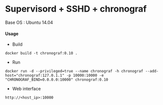 # Supervisord + SSHD + chronograf

Base OS : Ubuntu 14.04

#### Usage

- Build
~~~
docker build -t chronograf:0.10 .
~~~

- Run
~~~
docker run -d --privileged=true --name chronograf -h chronograf --add-host="chronograf:127.0.1.1" -p 10000:10000 -e "CHRONOGRAF_BIND=0.0.0.0:10000" chronograf:0.10 
~~~

- Web interface
~~~
http://<host_ip>:10000
~~~
